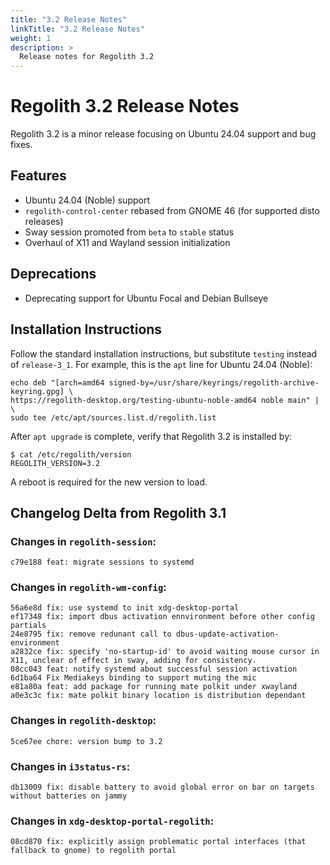 ```yaml
---
title: "3.2 Release Notes"
linkTitle: "3.2 Release Notes"
weight: 1
description: >
  Release notes for Regolith 3.2
---
```


# Regolith 3.2 Release Notes

Regolith 3.2 is a minor release focusing on Ubuntu 24.04 support and bug fixes.

## Features

* Ubuntu 24.04 (Noble) support
* `regolith-control-center` rebased from GNOME 46 (for supported disto releases)
* Sway session promoted from `beta` to `stable` status
* Overhaul of X11 and Wayland session initialization

## Deprecations

* Deprecating support for Ubuntu Focal and Debian Bullseye

## Installation Instructions

Follow the standard installation instructions, but substitute `testing` instead of `release-3_1`.  For example, this is the `apt` line for Ubuntu 24.04 (Noble):

```shell
echo deb "[arch=amd64 signed-by=/usr/share/keyrings/regolith-archive-keyring.gpg] \
https://regolith-desktop.org/testing-ubuntu-noble-amd64 noble main" | \
sudo tee /etc/apt/sources.list.d/regolith.list
```

After `apt upgrade` is complete, verify that Regolith 3.2 is installed by:

```shell
$ cat /etc/regolith/version 
REGOLITH_VERSION=3.2
```

A reboot is required for the new version to load.

## Changelog Delta from Regolith 3.1

### Changes in `regolith-session`:
```
c79e188 feat: migrate sessions to systemd
```

### Changes in `regolith-wm-config`:
```
56a6e8d fix: use systemd to init xdg-desktop-portal
ef17348 fix: import dbus activation ennvironment before other config partials
24e8795 fix: remove redunant call to dbus-update-activation-environment
a2832ce fix: specify 'no-startup-id' to avoid waiting mouse cursor in X11, unclear of effect in sway, adding for consistency.
08cc043 feat: notify systemd about successful session activation
6d1ba64 Fix Mediakeys binding to support muting the mic
e81a80a feat: add package for running mate polkit under xwayland
a0e3c3c fix: mate polkit binary location is distribution dependant
```

### Changes in `regolith-desktop`:
```
5ce67ee chore: version bump to 3.2
```

### Changes in `i3status-rs`:
```
db13009 fix: disable battery to avoid global error on bar on targets without batteries on jammy
```

### Changes in `xdg-desktop-portal-regolith`:
```
08cd870 fix: explicitly assign problematic portal interfaces (that fallback to gnome) to regolith portal
```
